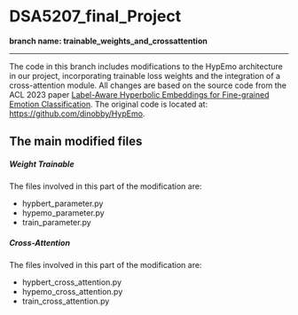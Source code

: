 # DSA5207_final_Project

**branch name: trainable_weights_and_crossattention**

---

The code in this branch includes modifications to the HypEmo architecture in our project, incorporating trainable loss weights and the integration of a cross-attention module. All changes are based on the source code from the ACL 2023 paper [Label-Aware Hyperbolic Embeddings for Fine-grained Emotion Classification](https://arxiv.org/abs/2306.14822). The original code is located at: https://github.com/dinobby/HypEmo.



## The main modified files

##### Weight Trainable

The files involved in this part of the modification are:

- hypbert_parameter.py
- hypemo_parameter.py
- train_parameter.py



##### Cross-Attention

The files involved in this part of the modification are:

- hypbert_cross_attention.py
- hypemo_cross_attention.py
- train_cross_attention.py